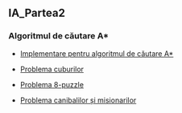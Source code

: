 ## IA_Partea2

### Algoritmul de căutare A*

* [Implementare pentru algoritmul de căutare A*](https://github.com/biancapascu99/IA_Partea2/blob/master/A_star.py)

* [Problema cuburilor](https://github.com/biancapascu99/IA_Partea2/blob/master/problema_blocurilor.py)

* [Problema 8-puzzle](https://github.com/biancapascu99/IA_Partea2/blob/master/problema_8_puzzle.py)

* [Problema canibalilor și misionarilor](https://github.com/biancapascu99/IA_Partea2/blob/master/problema_misionar_canibal.py)
